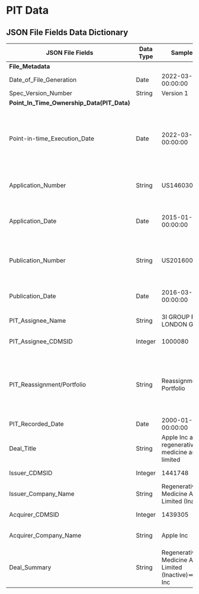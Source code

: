 # PIT Data

## JSON File Fields Data Dictionary

| JSON File Fields | Data Type | Sample Value | Comment |
|------------------|-----------|--------------|---------|
| **File_Metadata** | | | Meta data fields |
| Date_of_File_Generation | Date | 2022-03-31 00:00:00 | Date of generation of file |
| Spec_Version_Number | String | Version 1 | JSON file version |
| **Point_In_Time_Ownership_Data(PIT_Data)** | | | Meta data fields |
| Point-in-time_Execution_Date | Date | 2022-03-31 00:00:00 | The date on which either the patent is filed or reassigned, or a deal completed is announced. The point in time date is arranged from earliest to the newest/latest date based on the filing/assignment/execution/deal announce date |
| Application_Number | String | US14603007 | It is the number allocated by patent office to a patent when an applicant files a patent for their invention. |
| Application_Date | Date | 2015-01-22 00:00:00 | Also known as date of Filing, it is the date which the Patent Office acknowledges as the date you applied for a patent on your invention |
| Publication_Number | String | US20160092461A1 | The publication number is assigned when the patent application is published in the patent office journal(usually 18 months after it was filed). |
| Publication_Date | Date | 2016-03-31 00:00:00 | It is the data on which the patent is published in the patent office journal after the patent has been applied. |
| PIT_Assignee_Name | String | 3I GROUP PLC LONDON GB | The patent assignee name as per PIT assignee |
| PIT_Assignee_CDMSID | Integer | 1000080 | InnoSpot Proprietary Unique company identifier for PIT assignee |
| PIT_Reassignment/Portfolio | String | Reassignment; Portfolio | "Portfolio" indicates those patents which are directly filed by the company without reassigning at that point in time. "Reassignment" indicates those patents that have been assigned by the assignor from reassignment source records. |
| PIT_Recorded_Date | Date | 2000-01-12 00:00:00 | The reassignment date recorded in the patent office |
| Deal_Title | String | Apple Inc acquires regenerative medicine assets limited | Deal title which provide detials about the deals happened between which parties |
| Issuer_CDMSID | Integer | 1441748 | InnoSpot Proprietary Unique company identifier |
| Issuer_Company_Name | String | Regenerative Medicine Assets Limited (Inactive) | The company who issues the assets to the acquirer |
| Acquirer_CDMSID | Integer | 1439305 | InnoSpot Proprietary Unique company identifier |
| Acquirer_Company_Name | String | Apple Inc | The company who acquires the deal from another company after the deal is completed |
| Deal_Summary | String | Regenerative Medicine Assets Limited (Inactive)==>Apple Inc | It will provide the summary about the deals |